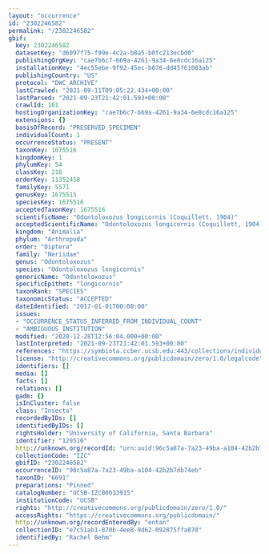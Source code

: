 ```yaml
---
layout: "occurrence"
id: "2302246582"
permalink: "/2302246582"
gbif:
  key: 2302246582
  datasetKey: "d6097f75-f99e-4c2a-b8a5-b0fc213ecbd0"
  publishingOrgKey: "cae7b6c7-669a-4261-9a34-6e8cdc16a125"
  installationKey: "4ec55ebe-9f92-45ec-b076-dd45f61003ab"
  publishingCountry: "US"
  protocol: "DWC_ARCHIVE"
  lastCrawled: "2021-09-11T09:05:22.434+00:00"
  lastParsed: "2021-09-23T21:42:01.593+00:00"
  crawlId: 161
  hostingOrganizationKey: "cae7b6c7-669a-4261-9a34-6e8cdc16a125"
  extensions: {}
  basisOfRecord: "PRESERVED_SPECIMEN"
  individualCount: 1
  occurrenceStatus: "PRESENT"
  taxonKey: 1675516
  kingdomKey: 1
  phylumKey: 54
  classKey: 216
  orderKey: 11352458
  familyKey: 5571
  genusKey: 1675515
  speciesKey: 1675516
  acceptedTaxonKey: 1675516
  scientificName: "Odontoloxozus longicornis (Coquillett, 1904)"
  acceptedScientificName: "Odontoloxozus longicornis (Coquillett, 1904)"
  kingdom: "Animalia"
  phylum: "Arthropoda"
  order: "Diptera"
  family: "Neriidae"
  genus: "Odontoloxozus"
  species: "Odontoloxozus longicornis"
  genericName: "Odontoloxozus"
  specificEpithet: "longicornis"
  taxonRank: "SPECIES"
  taxonomicStatus: "ACCEPTED"
  dateIdentified: "2017-01-01T00:00:00"
  issues:
  - "OCCURRENCE_STATUS_INFERRED_FROM_INDIVIDUAL_COUNT"
  - "AMBIGUOUS_INSTITUTION"
  modified: "2020-12-28T12:56:04.000+00:00"
  lastInterpreted: "2021-09-23T21:42:01.593+00:00"
  references: "https://symbiota.ccber.ucsb.edu:443/collections/individual/index.php?occid=129516"
  license: "http://creativecommons.org/publicdomain/zero/1.0/legalcode"
  identifiers: []
  media: []
  facts: []
  relations: []
  gadm: {}
  isInCluster: false
  class: "Insecta"
  recordedByIDs: []
  identifiedByIDs: []
  rightsHolder: "University of California, Santa Barbara"
  identifier: "129516"
  http://unknown.org/recordId: "urn:uuid:96c5a87a-7a23-49ba-a104-42b2b7db74eb"
  collectionCode: "IZC"
  gbifID: "2302246582"
  occurrenceID: "96c5a87a-7a23-49ba-a104-42b2b7db74eb"
  taxonID: "6691"
  preparations: "Pinned"
  catalogNumber: "UCSB-IZC00033915"
  institutionCode: "UCSB"
  rights: "http://creativecommons.org/publicdomain/zero/1.0/"
  accessRights: "https://creativecommons.org/publicdomain/"
  http://unknown.org/recordEnteredBy: "entan"
  collectionID: "e7c51ab1-870b-4ee8-9d62-092875ffa870"
  identifiedBy: "Rachel Behm"
---
```

